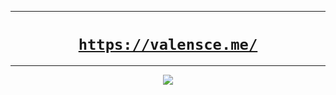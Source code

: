 <div align="center">
	<hr>
	<h1><a href="https://valensce.github.io/"><code>https://valensce.me/</code></a></h1>
	<hr>
	<a href="https://github.com/Valensce/valensce.github.io/actions/workflows/main.yml"><img src="https://github.com/Valensce/valensce.github.io/actions/workflows/main.yml/badge.svg?branch=main"></a>
<div>
